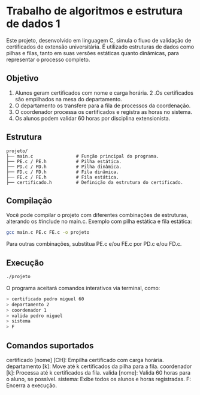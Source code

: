 # Trabalho de algoritmos e estrutura de dados 1

Este projeto, desenvolvido em linguagem C, simula o fluxo de validação de certificados de extensão universitária. É utilizado estruturas de dados como pilhas e filas, tanto em suas versões estáticas quanto dinâmicas, para representar o processo completo.

## Objetivo

1. Alunos geram certificados com nome e carga horária.
2 .Os certificados são empilhados na mesa do departamento.
3. O departamento os transfere para a fila de processos da coordenação.
4. O coordenador processa os certificados e registra as horas no sistema.
5. Os alunos podem validar 60 horas por disciplina extensionista.

## Estrutura

```
projeto/
├── main.c                # Função principal do programa.
├── PE.c / PE.h           # Pilha estática.
├── PD.c / PD.h           # Pilha dinâmica.
├── FD.c / FD.h           # Fila dinâmica.
├── FE.c / FE.h           # Fila estática.
├── certificado.h         # Definição da estrutura do certificado.
```

## Compilação

Você pode compilar o projeto com diferentes combinações de estruturas, alterando os #include no main.c. Exemplo com pilha estática e fila estática:

```bash
gcc main.c PE.c FE.c -o projeto
```

Para outras combinações, substitua PE.c e/ou FE.c por PD.c e/ou FD.c.

## Execução

```bash
./projeto
```

O programa aceitará comandos interativos via terminal, como:

```bash
> certificado pedro miguel 60
> departamento 2
> coordenador 1
> valida pedro miguel
> sistema
> F
```

## Comandos suportados
certificado [nome] [CH]: Empilha certificado com carga horária.
departamento [k]: Move até k certificados da pilha para a fila.
coordenador [k]: Processa até k certificados da fila.
valida [nome]: Valida 60 horas para o aluno, se possível.
sistema: Exibe todos os alunos e horas registradas.
F: Encerra a execução.
